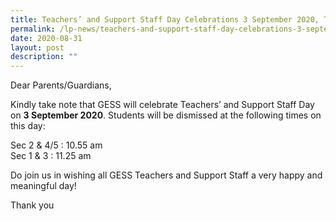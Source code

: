 ```yaml
---
title: Teachers’ and Support Staff Day Celebrations 3 September 2020, Thursday
permalink: /lp-news/teachers-and-support-staff-day-celebrations-3-september-2020-thursday/
date: 2020-08-31
layout: post
description: ""
---
```

Dear Parents/Guardians,

Kindly take note that GESS will celebrate Teachers’ and Support Staff Day on **3 September 2020**. Students will be dismissed at the following times on this day:

Sec 2 & 4/5 : 10.55 am  
Sec 1 & 3 : 11.25 am

Do join us in wishing all GESS Teachers and Support Staff a very happy and meaningful day!

Thank you